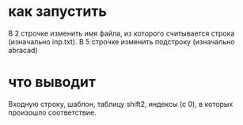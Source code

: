 # как запустить
В 2 строчке изменить имя файла, из которого считывается строка (изначально inp.txt). В 5 строчке изменить подстроку (изначально abracad)
# что выводит
Входную строку, шаблон, таблицу shift2, индексы (с 0), в которых произошло соответствие. 
